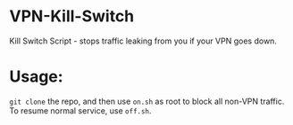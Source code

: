 # VPN-Kill-Switch
Kill Switch Script - stops traffic leaking from you if your VPN goes down.

# Usage:

`git clone` the repo, and then use `on.sh` as root to block all non-VPN traffic. To resume normal service, use `off.sh`.
